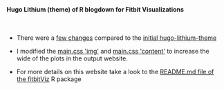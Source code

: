 
<br>

#### **Hugo Lithium (theme) of R blogdown for Fitbit Visualizations**

<br>

* There were a [few changes](https://stackoverflow.com/a/43505891/8302386) compared to the [initial hugo-lithium-theme](https://github.com/jrutheiser/hugo-lithium-theme)

* I modified the [main.css 'img'](https://github.com/mlampros/fitbitVizBlog/blob/master/themes/hugo-lithium/static/css/main.css#L32-L34) and [main.css 'content'](https://github.com/mlampros/fitbitVizBlog/blob/master/themes/hugo-lithium/static/css/main.css#L97-L98) to increase the wide of the plots in the output website.

* For more details on this website take a look to the [README.md file of the fitbitViz](https://github.com/mlampros/fitbitViz) R package

<br>
